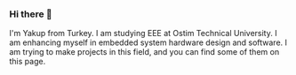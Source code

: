 ### Hi there 👋
I'm Yakup from Turkey. I am studying EEE at Ostim Technical University. I am enhancing myself in embedded system hardware design and software. I am trying to make projects in this field, and you can find some of them on this page.
